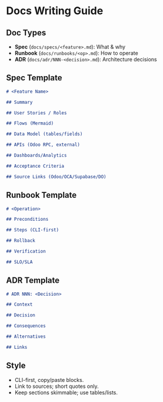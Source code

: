 # Docs Writing Guide

## Doc Types

- **Spec** (`docs/specs/<feature>.md`): What & why
- **Runbook** (`docs/runbooks/<op>.md`): How to operate
- **ADR** (`docs/adr/NNN-<decision>.md`): Architecture decisions

## Spec Template

```markdown
# <Feature Name>

## Summary

## User Stories / Roles

## Flows (Mermaid)

## Data Model (tables/fields)

## APIs (Odoo RPC, external)

## Dashboards/Analytics

## Acceptance Criteria

## Source Links (Odoo/OCA/Supabase/DO)
```

## Runbook Template

```markdown
# <Operation>

## Preconditions

## Steps (CLI-first)

## Rollback

## Verification

## SLO/SLA
```

## ADR Template

```markdown
# ADR NNN: <Decision>

## Context

## Decision

## Consequences

## Alternatives

## Links
```

## Style

- CLI-first, copy/paste blocks.
- Link to sources; short quotes only.
- Keep sections skimmable; use tables/lists.
